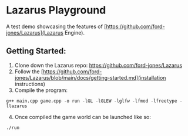 # Lazarus Playground 
A test demo showcasing the features of [https://github.com/ford-jones/Lazarus](Lazarus Engine).

## Getting Started:
1. Clone down the Lazarus repo: https://github.com/ford-jones/Lazarus
2. Follow the [https://github.com/ford-jones/Lazarus/blob/main/docs/getting-started.md](installation instructions)
3. Compile the program:
```
g++ main.cpp game.cpp -o run -lGL -lGLEW -lglfw -lfmod -lfreetype -llazarus
```
4. Once compiled the game world can be launched like so:
```
./run
```
